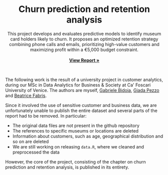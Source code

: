 <h1 align='center'>
  Churn prediction and retention analysis
</h1>

<p align='center'>
  This project develops and evaluates predictive models to identify museum card holders likely to churn. It proposes an optimized retention strategy combining phone calls and emails, prioritizing high-value customers and maximizing profit within a €5,000 budget constraint.
  </br></br>
  <a href='https://gsarrco.github.io/churn-prediction-retention'><strong>View Report »</strong></a>
</p>
</br>

The following work is the result of a university project in customer analytics, during our MSc in Data Analytics for Business & Society at Ca' Foscari University of Venice. The authors are myself, [Gabriele Bidoia](https://github.com/gbrlbd), [Giada Pezzo](https://github.com/giadapezzo) and [Beatrice Fabris](https://github.com/beatricefabris).

Since it involved the use of sensitive customer and business data, we are unfortunately unable to publish the entire dataset and several parts of the report had to be removed. In particular:

- The original data files are not present in the github repository
- The references to specific museums or locations are deleted
- Information about customers, such as age, geographical distribution and so on are deleted
- We are still working on releasing `data.R`, where we cleaned and preprocessed the data

However, the core of the project, consisting of the chapter on churn prediction and retention analysis, is published in its entirety.
